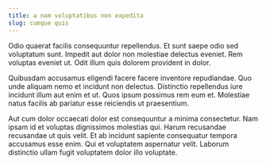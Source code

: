 ```yaml
---
title: a nam voluptatibus non expedita
slug: cumque quis
---
```


Odio quaerat facilis consequuntur repellendus. Et sunt saepe odio sed voluptatum sunt. Impedit aut dolor non molestiae delectus eveniet. Rem voluptas eveniet ut. Odit illum quis dolorem provident in dolor.

Quibusdam accusamus eligendi facere facere inventore repudiandae. Quo unde aliquam nemo et incidunt non delectus. Distinctio repellendus iure incidunt illum aut enim et ut. Quos ipsum possimus rem eum et. Molestiae natus facilis ab pariatur esse reiciendis ut praesentium.

Aut cum dolor occaecati dolor est consequuntur a minima consectetur. Nam ipsam id et voluptas dignissimos molestias qui. Harum recusandae recusandae ut quis velit. Et ab incidunt sapiente consequatur tempora accusamus esse enim. Qui et voluptatem aspernatur velit. Laborum distinctio ullam fugit voluptatem dolor illo voluptate.
